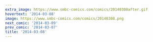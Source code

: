 ```yaml
---
extra_image: https://www.smbc-comics.com/comics/20140308after.gif
hovertext: '2014-03-08'
image: https://www.smbc-comics.com/comics/20140308.png
next_comic: '2014-03-09'
prev_comic: '2014-03-07'
title: '2014-03-08'
---
```


